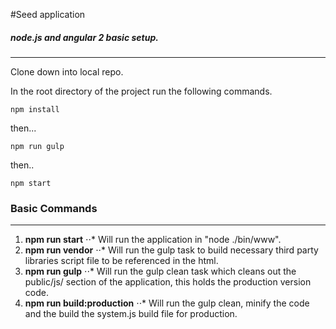 #Seed application

##### node.js and angular 2 basic setup.
___

Clone down into local repo.


In the root directory of the project run the following commands.
```
npm install
```
then...
```
npm run gulp
```
then..
```
npm start
```

### Basic Commands
---
1. **npm run start**
⋅⋅* Will run the application in "node ./bin/www".
2. **npm run vendor**
⋅⋅* Will run the gulp task to build necessary third party libraries script file to be referenced in the html.
3. **npm run gulp**
⋅⋅* Will run the gulp clean task which cleans out the public/js/ section of the application, this holds the production version code.
4. **npm run build:production**
⋅⋅* Will run the gulp clean, minify the code and the build the system.js build file for production.